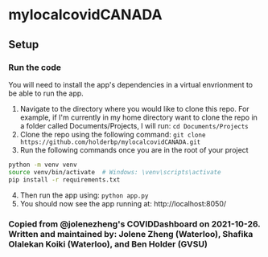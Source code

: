# mylocalcovidCANADA

## Setup

### Run the code

You will need to install the app's dependencies in a virtual envrionment to be able to run the app.

1. Navigate to the directory where you would like to clone this repo. For example, if I'm currently in my home directory want to clone the repo in a folder called Documents/Projects, I will run: ```cd Documents/Projects```
2. Clone the repo using the following command:
```git clone https://github.com/holderbp/mylocalcovidCANADA.git```
3. Run the following commands once you are in the root of your project
```bash
python -m venv venv
source venv/bin/activate  # Windows: \venv\scripts\activate
pip install -r requirements.txt
```
4. Then run the app using: ```python app.py```
5. You should now see the app running at: http://localhost:8050/

### Copied from @jolenezheng's COVIDDashboard on 2021-10-26. Written and maintained by: Jolene Zheng (Waterloo), Shafika Olalekan Koiki (Waterloo), and Ben Holder (GVSU)

